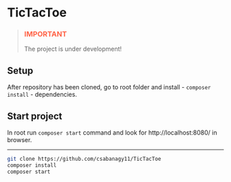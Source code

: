 # TicTacToe

> <h3 style="color: tomato">IMPORTANT</h3>
>
> The project is under development!

## Setup

After repository has been cloned, go to root folder and install  - `composer install` - dependencies.

## Start project

In root run `composer start` command and look for http://localhost:8080/ in browser.

---

```bash
git clone https://github.com/csabanagy11/TicTacToe
composer install
composer start
```
